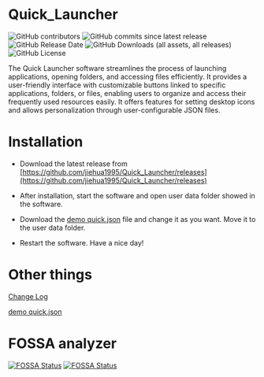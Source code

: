 # Quick_Launcher
![GitHub contributors](https://img.shields.io/github/contributors/jiehua1995/Quick_Launcher) ![GitHub commits since latest release](https://img.shields.io/github/commits-since/jiehua1995/Quick_Launcher/latest) ![GitHub Release Date](https://img.shields.io/github/release-date/jiehua1995/Quick_Launcher) ![GitHub Downloads (all assets, all releases)](https://img.shields.io/github/downloads/jiehua1995/Quick_Launcher/total) ![GitHub License](https://img.shields.io/github/license/jiehua1995/Quick_Launcher) 

The Quick Launcher software streamlines the process of launching applications, opening folders, and accessing files efficiently. It provides a user-friendly interface with customizable buttons linked to specific applications, folders, or files, enabling users to organize and access their frequently used resources easily. It offers features for setting desktop icons and allows personalization through user-configurable JSON files.

# Installation

- Download the latest release from [https://github.com/jiehua1995/Quick_Launcher/releases](https://github.com/jiehua1995/Quick_Launcher/releases)

- After installation, start the software and open user data folder showed in the software.

- Download the [demo quick.json](electron\quick.json) file and change it as you want. Move it to the user data folder.

- Restart the software. Have a nice day!

# Other things

[Change Log](ChangeLog.md)

[demo quick.json](electron/quick.json)


# FOSSA analyzer

[![FOSSA Status](https://app.fossa.com/api/projects/git%2Bgithub.com%2Fjiehua1995%2FQuick_Launcher.svg?type=shield&issueType=security)](https://app.fossa.com/projects/git%2Bgithub.com%2Fjiehua1995%2FQuick_Launcher?ref=badge_shield&issueType=security) [![FOSSA Status](https://app.fossa.com/api/projects/git%2Bgithub.com%2Fjiehua1995%2FQuick_Launcher.svg?type=shield&issueType=license)](https://app.fossa.com/projects/git%2Bgithub.com%2Fjiehua1995%2FQuick_Launcher?ref=badge_shield&issueType=license)
